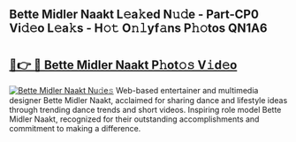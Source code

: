## Bette Midler Naakt L𝚎a𝚔ed N𝚞𝚍e - Part-CP0 Vi𝚍𝚎o L𝚎a𝚔s - H𝚘𝚝 O𝚗𝚕yf𝚊ns P𝚑𝚘tos QN1A6

# <h2><a href="http://kfe75q.oniu.top/?m=Bette+Midler+Naakt">🔗👉 🔴 Bette Midler Naakt P𝚑ot𝚘𝚜 V𝚒d𝚎o</a></h2>

[![Bette Midler Naakt Nu𝚍e𝚜](https://i.imgur.com/0qMVB7G.gif)](http://kfe75q.oniu.top/?m=Bette+Midler+Naakt)
Web-based entertainer and multimedia designer Bette Midler Naakt, acclaimed for sharing dance and lifestyle ideas through trending dance trends and short videos. Inspiring role model Bette Midler Naakt, recognized for their outstanding accomplishments and commitment to making a difference.  

